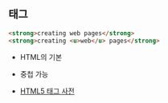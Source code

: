 ## 태그

```html
<strong>creating web pages</strong>
<strong>creating <u>web</u> pages</strong>
```

- HTML의 기본
- 중첩 가능



- [HTML5 태그 사전](https://opentutorials.org/module/552)

